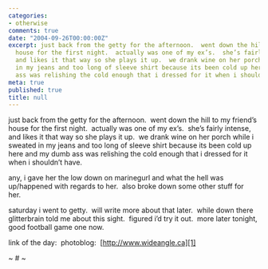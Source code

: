 ```yaml
---
categories:
- otherwise
comments: true
date: "2004-09-26T00:00:00Z"
excerpt: just back from the getty for the afternoon.  went down the hill to my friend’s
  house for the first night.  actually was one of my ex’s.  she’s fairly intense,
  and likes it that way so she plays it up.  we drank wine on her porch while i sweated
  in my jeans and too long of sleeve shirt because its been cold up here and my dumb
  ass was relishing the cold enough that i dressed for it when i shouldn’t have. 
meta: true
published: true
title: null
---
```


just back from the getty for the afternoon.  went down the hill to my friend’s house for the first night.  actually was one of my ex’s.  she’s fairly intense, and likes it that way so she plays it up.  we drank wine on her porch while i sweated in my jeans and too long of sleeve shirt because its been cold up here and my dumb ass was relishing the cold enough that i dressed for it when i shouldn’t have.  

any, i gave her the low down on marinegurl and what the hell was up/happened with regards to her.  also broke down some other stuff for her.  

saturday i went to getty.  will write more about that later.  while down there glitterbrain told me about this sight.  figured i’d try it out.  more later tonight, good football game one now.

link of the day:  photoblog:  [http://www.wideangle.ca][1] 

~ # ~

 [1]: http://www.wideangle.ca/